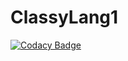 # ClassyLang1
[![Codacy Badge](https://api.codacy.com/project/badge/Grade/5a02709efb5d4fc7b7465ca7dab37771)](https://app.codacy.com/gh/ygorhsilva/ClassyLang1?utm_source=github.com&utm_medium=referral&utm_content=ygorhsilva/ClassyLang1&utm_campaign=Badge_Grade_Settings)